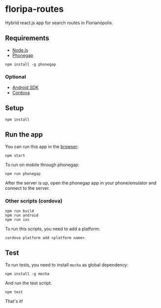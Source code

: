 # floripa-routes
Hybrid react.js app for search routes in Florianópolis.

## Requirements

- [Node.js](https://nodejs.org/)
- [Phonegap](http://phonegap.com)

```
npm install -g phonegap
```

### Optional

- [Android SDK](http://developer.android.com/sdk/installing/index.html?pkg=tools)
- [Cordova](https://cordova.apache.org/)

## Setup

```
npm install
```

## Run the app

You can run this app in the [browser](http://localhost:3030):

```
npm start
```

To run on mobile through phonegap:

```
npm run phonegap
```

After the server is up, open the phonegap app in your phone/emulator and connect to the server.

### Other scripts (cordova)

```
npm run build
npm run android
npm run ios
```

To run this scripts, you need to add a platform:

```
cordova platform add <platform name>
```

## Test

To run tests, you need to install `mocha` as global dependency:

```
npm install -g mocha
```

And run the test script:

```
npm test
```

That's it!




